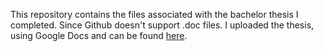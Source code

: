 This repository contains the files associated with the bachelor thesis I completed. 
Since Github doesn't support .doc files. I uploaded the thesis, using Google Docs and can be found [here](https://docs.google.com/document/d/e/2PACX-1vRURBnbG-EDo9G5Ohvv3QlLkxFH1X0wo-R6daVO7WUq31ZdhRSOjVWlR9_pXf6zEdIq6zS_ZFvEokRi/pub). 

